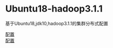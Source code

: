 # Ubuntu18-hadoop3.1.1
基于Ubuntu18,jdk10,hadoop3.1.1的集群分布式配置

[配置](https://github.com/Nolansheng/-Ubuntu18-hadoop3.1.1-/blob/master/%E9%85%8D%E7%BD%AE.md)  
[配置](#https://github.com/Nolansheng/Ubuntu18-hadoop3.1.1/blob/master/%E9%85%8D%E7%BD%AE.md#1%E5%87%86%E5%A4%87%E5%B7%A5%E4%BD%9C)
